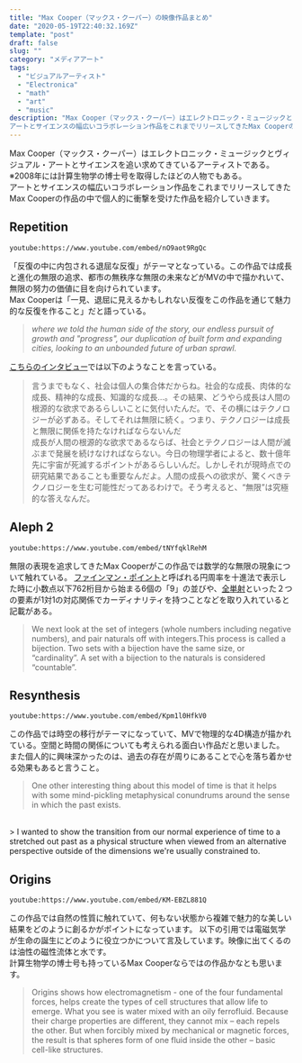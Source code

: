 ```yaml
---
title: "Max Cooper（マックス・クーパー）の映像作品まとめ"
date: "2020-05-19T22:40:32.169Z"
template: "post"
draft: false
slug: ""
category: "メディアアート"
tags:
  - "ビジュアルアーティスト"
  - "Electronica"
  - "math"
  - "art"
  - "music"
description: "Max Cooper（マックス・クーパー）はエレクトロニック・ミュージックとヴィジュアル・アートとサイエンスを追い求めてきているアーティストである。※2008年には計算生物学の博士号を取得したほどの人物でもある。
アートとサイエンスの幅広いコラボレーション作品をこれまでリリースしてきたMax Cooperの作品の中で個人的に衝撃を受けた作品を紹介していきます。"
---
```


Max Cooper（マックス・クーパー）はエレクトロニック・ミュージックとヴィジュアル・アートとサイエンスを追い求めてきているアーティストである。※2008年には計算生物学の博士号を取得したほどの人物でもある。<br>
アートとサイエンスの幅広いコラボレーション作品をこれまでリリースしてきたMax Cooperの作品の中で個人的に衝撃を受けた作品を紹介していきます。


## Repetition
`youtube:https://www.youtube.com/embed/nO9aot9RgQc`

「反復の中に内包される退屈な反復」がテーマとなっている。この作品では成長と進化の無限の追求、都市の無秩序な無限の未来などがMVの中で描かれいて、無限の努力の価値に目を向けられています。<br>
Max Cooperは「一見、退屈に見えるかもしれない反復をこの作品を通じて魅力的な反復を作ること」だと語っている。

> _where we told the human side of the story, our endless pursuit of growth and "progress", our duplication of built form and expanding cities, looking to an unbounded future of urban sprawl._

[こちらのインタビュー](https://www.mixmag.jp/features/max-cooper-interview-2019.html)では以下のようなことを言っている。

>言うまでもなく、社会は個人の集合体だからね。社会的な成長、肉体的な成長、精神的な成長、知識的な成長…。その結果、どうやら成長は人間の根源的な欲求であるらしいことに気付いたんだ。で、その横にはテクノロジーが必ずある。そしてそれは無限に続く。つまり、テクノロジーは成長と無限に関係を持たなければならないんだ<br>
成長が人間の根源的な欲求であるならば、社会とテクノロジーは人間が滅ぶまで発展を続けなければならない。今日の物理学者によると、数十億年先に宇宙が死滅するポイントがあるらしいんだ。しかしそれが現時点での研究結果であることも重要なんだよ。人間の成長への欲求が、驚くべきテクノロジーを生む可能性だってあるわけで。そう考えると、“無限”は究極的な答えなんだ。

## Aleph 2
`youtube:https://www.youtube.com/embed/tNYfqklRehM`

無限の表現を追求してきたMax Cooperがこの作品では数学的な無限の現象について触れている。
[ファインマン・ポイント](https://ja.wikipedia.org/wiki/%E3%83%95%E3%82%A1%E3%82%A4%E3%83%B3%E3%83%9E%E3%83%B3%E3%83%BB%E3%83%9D%E3%82%A4%E3%83%B3%E3%83%88)と呼ばれる円周率を十進法で表示した時に小数点以下762桁目から始まる6個の「9」の並びや、[全単射](https://ja.wikipedia.org/wiki/%E5%85%A8%E5%8D%98%E5%B0%84)といった２つの要素が1対1の対応関係でカーディナリティを持つことなどを取り入れていると記載がある。

> We next look at the set of integers (whole numbers including negative numbers), and pair naturals off with integers.This process is called a bijection. Two sets with a bijection have the same size, or “cardinality”. A set with a bijection to the naturals is considered “countable”. 

## Resynthesis
`youtube:https://www.youtube.com/embed/Kpm1l0HfkV0`

この作品では時空の移行がテーマになっていて、MVで物理的な4D構造が描かれている。空間と時間の関係についても考えられる面白い作品だと思いました。
また個人的に興味深かったのは、過去の存在が周りにあることで心を落ち着かせる効果もあると言うこと。

> One other interesting thing about this model of time is that it helps with some mind-pickling metaphysical conundrums around the sense in which the past exists.
<br>
> I wanted to show the transition from our normal experience of time to a stretched out past as a physical structure when viewed from an alternative perspective outside of the dimensions we're usually constrained to. 

## Origins
`youtube:https://www.youtube.com/embed/KM-EBZL881Q`

この作品では自然の性質に触れていて、何もない状態から複雑で魅力的な美しい結果をどのように創るかがポイントになっています。
以下の引用では電磁気学が生命の誕生にどのように役立つかについて言及しています。映像に出てくるのは油性の磁性流体と水です。
<br>
計算生物学の博士号も持っているMax Cooperならではの作品かなとも思います。

> Origins shows how electromagnetism - one of the four fundamental forces, helps create the types of cell structures that allow life to emerge.
What you see is water mixed with an oily ferrofluid. Because their charge properties are different, they cannot mix – each repels the other. But when forcibly mixed by mechanical or magnetic forces, the result is that spheres form of one fluid inside the other – basic cell-like structures.
